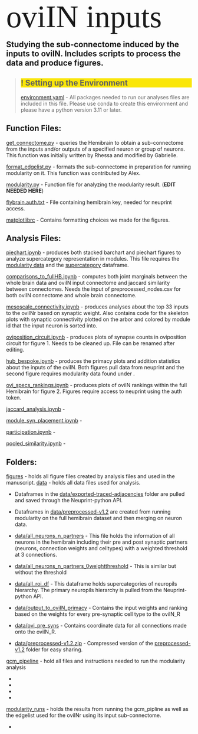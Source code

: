 <span style="font-family:Papyrus; font-size:6em;">oviIN inputs</span>

 <span style="font-size:1.5em;">**Studying the sub-connectome induced by the inputs to oviIN. Includes scripts to process the data and produce figures.**</span>


> ## <div style="background-color:rgba(250, 230, 7, 1);"> ! Setting up the Environment 
> [environment.yaml](environment.yaml) - All packages needed to run our analyses files are included in this file. Please use conda to create this environment and please have a python version 3.11 or later.</div>

## Function Files:

[get_connectome.py](get_connectome.py) - queries the Hemibrain to obtain a sub-connectome from the inputs and/or outputs of a specified neuron or group of neurons. This function was initially written by Rhessa and modified by Gabrielle. 

[format_edgelist.py](gcm_pipeline/format_edgelist.py) - formats the sub-connectome in preparation for running modularity on it. This function was contributed by Alex. 

[modularity.py](modularity.py) - Function file for analyzing the modularity result. (**EDIT NEEDED HERE**)

[flybrain.auth.txt](flybrain.auth.txt) - File containing hemibrain key, needed for neuprint access.

[matplotlibrc](matplotlibrc) - Contains formatting choices we made for the figures. 

## Analysis Files:

[piechart.ipynb](piechart.ipynb) - produces both stacked barchart and piechart figures to analyze supercategory representation in modules. This file requires the [modularity data](modularity_runs/0.0/0-0_98765.txt) and the [supercategory](data/all_roi_df.xlsx) dataframe. 

[comparisons_to_fullHB.ipynb](comparisons_to_fullHB.ipynb) - computes both joint marginals between the whole brain data and oviIN input connectome and jaccard similarity between connectomes. Needs the input of preprocessed_nodes.csv for both oviIN connectome and whole brain connectome.

[mesoscale_connectivity.ipynb](mesoscale_connectivity.ipynb) - produces analyses about the top 33 inputs to the oviINr based on synaptic weight. Also contains code for the skeleton plots with synaptic connectivity plotted on the arbor and colored by module id that the input neuron is sorted into.

[oviposition_circuit.ipynb](oviposition_circuit.ipynb) - produces plots of synapse counts in oviposition circuit for figure 1. Needs to be cleaned up. File can be renamed after editing.

[hub_bespoke.ipynb](hub_bespoke.ipynb) - produces the primacy plots and addition statistics about the inputs of the oviIN. Both figures pull data from neuprint and the second figure requires modularity data found under .

[ovi_specs_rankings.ipynb](ovi_specs_rankings.ipynb) - produces plots of oviIN rankings within the full Hemibrain for figure 2. Figures require access to neuprint using the auth token.

[jaccard_analysis.ipynb](jaccard_analysis.ipynb) - 

[module_syn_placement.ipynb](module_syn_placement.ipynb) - 

[participation.ipynb](participation.ipynb) - 

[pooled_similarity.ipynb](pooled_similarity.ipynb) - 

## Folders: 
[figures](figures/) - holds all figure files created by analysis files and used in the manuscript.
[data](data/) - holds all data files used for analysis. 
* Dataframes in the [data/exported-traced-adjacencies](data/exported-traced-adjacencies-v1.2/) folder are pulled and saved through the Neuprint-python API. 
* Dataframes in [data/preprocessed-v1.2](data/preprocessed-v1.2/) are created from running modularity on the full hemibrain dataset and then merging on neuron data.

* [data/all_neurons_n_partners](data/all_neurons_n_partners.csv) - This file holds the information of all neurons in the hemibrain including their pre and post synaptic partners (neurons, connection weights and celltypes) with a weighted threshold at 3 connections.
* [data/all_neurons_n_partners_0weightthreshold](data/all_neurons_n_partners_0weightthreshold.csv) - This is similar but without the threshold
* [data/all_roi_df](data/all_roi_df.xlsx) - This dataframe holds supercategories of neuropils hierarchy. The primary neuropils hierarchy is pulled from the Neuprint-python API.
* [data/output_to_oviIN_primacy](data/output_to_oviIN_primacy.csv) - Contains the input weights and ranking based on the weights for every pre-synaptic cell type to the oviIN\_R
* [data/ovi_pre_syns](data/ovi_pre_syns.csv) - Contains coordinate data for all connections made onto the oviIN\_R. 
* [data/preprocessed-v1.2.zip](data/preprocessed-v1.2.zip) - Compressed version of the [preprocessed-v1.2](data/preprocessed-v1.2/) folder for easy sharing.

[gcm_pipeline](gcm_pipeline/) - hold all files and instructions needed to run the modularity analysis
* []()
* []()
* []()
* []()

[modularity_runs](modularity_runs/) - holds the results from running the gcm_pipline as well as the edgelist used for the oviINr using its input sub-connectome.
* []()